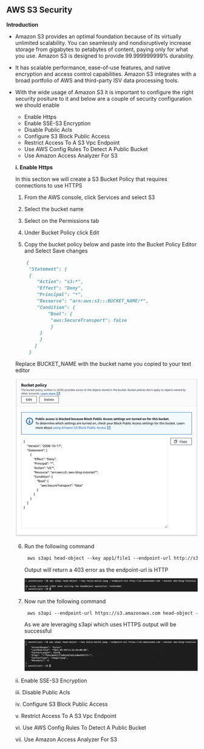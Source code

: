 ## AWS S3 Security

**Introduction**

- Amazon S3 provides an optimal foundation because of its virtually unlimited scalability. You can seamlessly and nondisruptively increase storage from gigabytes to petabytes of content, paying only for what you use. Amazon S3 is designed to provide 99.999999999% durability. 
- It has scalable performance, ease-of-use features, and native encryption and access control capabilities. Amazon S3 integrates with a broad portfolio of AWS and third-party ISV data processing tools. 
- With the wide usage of Amazon S3 it is important to configure the right security positure to it and below are a couple of security configuration we should enable
  - Enable Https
  - Enable SSE-S3 Encryption
  - Disable Public Acls
  - Configure S3 Block Public Access
  - Restrict Access To A S3 Vpc Endpoint
  - Use AWS Config Rules To Detect A Public Bucket
  - Use Amazon Access Analyzer For S3


  **i. Enable Https**

  In this section we will create a S3 Bucket Policy that requires connections to use HTTPS
   1. From the AWS console, click Services and select S3

   2. Select the bucket name

   3. Select on the Permissions tab

   4. Under Bucket Policy click Edit

   5. Copy the bucket policy below and paste into the Bucket Policy Editor and Select Save changes

     ```markdown
         {
          "Statement": [
          {
             "Action": "s3:*",
             "Effect": "Deny",
             "Principal": "*",
             "Resource": "arn:aws:s3:::BUCKET_NAME/*",
             "Condition": {
                 "Bool": {
                  "aws:SecureTransport": false
                  }
              }
              }
            ]
          }
     ```  
     
     Replace BUCKET_NAME with the bucket name you copied to your text editor

     <img src="images/image1.png" class="inline"/>

    6. Run the following command

       ```markdown 
        aws s3api head-object --key app1/file1 --endpoint-url http://s3.amazonaws.com --bucket ${bucket}
       ```

       Output will return a 403 error as the endpoint-url is HTTP

       <img src="images/image2.png" class="inline"/>

    7. Now run the following command

       ```markdown 
        aws s3api --endpoint-url https://s3.amazonaws.com head-object --key app1/file1 --bucket ${bucket}
       ```

       As we are leveraging s3api which uses HTTPS output will be successful 

       <img src="images/image3.png" class="inline"/>


  ii. Enable SSE-S3 Encryption

  iii. Disable Public Acls

  iv. Configure S3 Block Public Access

  v. Restrict Access To A S3 Vpc Endpoint

  vi. Use AWS Config Rules To Detect A Public Bucket

  vii. Use Amazon Access Analyzer For S3 


